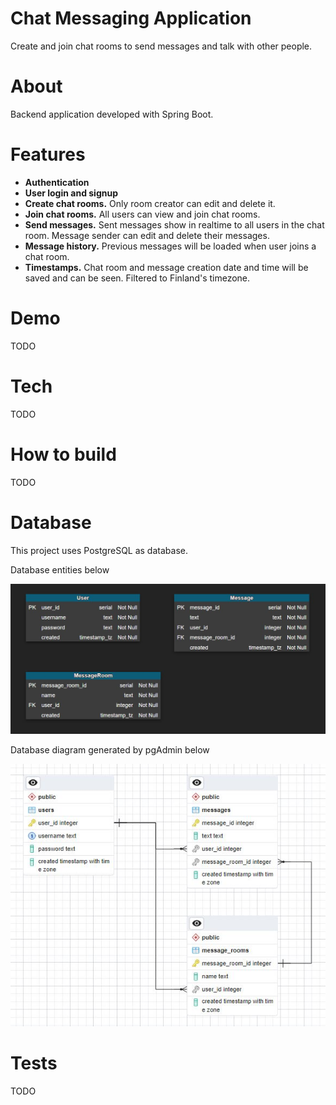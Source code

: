 # Chat Messaging Application

Create and join chat rooms to send messages and talk with other people.

# About

Backend application developed with Spring Boot.

# Features

- <strong>Authentication</strong>
- <strong>User login and signup</strong>
- <strong>Create chat rooms.</strong> Only room creator can edit and delete it.
- <strong>Join chat rooms.</strong> All users can view and join chat rooms.
- <strong>Send messages.</strong> Sent messages show in realtime to all users in the chat room. Message sender can edit and delete their messages.
- <strong>Message history.</strong> Previous messages will be loaded when user joins a chat room.
- <strong>Timestamps.</strong> Chat room and message creation date and time will be saved and can be seen. Filtered to Finland's timezone.

# Demo

TODO

# Tech

TODO

# How to build

TODO

# Database

This project uses PostgreSQL as database.

Database entities below

![Database Entities](./docs/images/database_entities.JPG?raw=true)

Database diagram generated by pgAdmin below

![Database Diagram](./docs/images/database_diagram.JPG?raw=true)

# Tests

TODO
